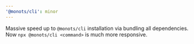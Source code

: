 ```yaml
---
'@monots/cli': minor
---
```


Massive speed up to `@monots/cli` installation via bundling all dependencies. Now `npx @monots/cli <command>` is much more responsive.
